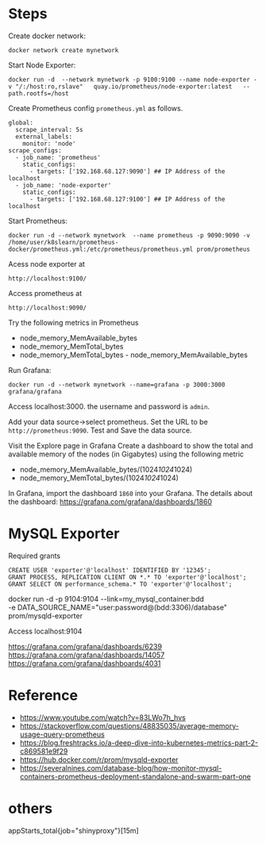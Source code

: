 # Steps

Create docker network:

`docker network create mynetwork`

Start Node Exporter:

`docker run -d  --network mynetwork -p 9100:9100 --name node-exporter -v "/:/host:ro,rslave"   quay.io/prometheus/node-exporter:latest   --path.rootfs=/host`

Create Prometheus config `prometheus.yml` as follows.
```
global:
  scrape_interval: 5s
  external_labels:
    monitor: 'node'
scrape_configs:
  - job_name: 'prometheus'
    static_configs:
      - targets: ['192.168.68.127:9090'] ## IP Address of the localhost
  - job_name: 'node-exporter'
    static_configs:
      - targets: ['192.168.68.127:9100'] ## IP Address of the localhost
```

Start Prometheus:

`docker run -d --network mynetwork  --name prometheus -p 9090:9090 -v /home/user/k8slearn/prometheus-docker/prometheus.yml:/etc/prometheus/prometheus.yml prom/prometheus`


Acess node exporter at 

`http://localhost:9100/`

Access prometheus at 

`http://localhost:9090/`


Try the following metrics in Prometheus
- node_memory_MemAvailable_bytes
- node_memory_MemTotal_bytes 
- node_memory_MemTotal_bytes - node_memory_MemAvailable_bytes

Run Grafana:

`docker run -d --network mynetwork --name=grafana -p 3000:3000 grafana/grafana`

Access localhost:3000. the username and password is `admin`.

Add your data source->select prometheus. Set the URL to be `http://prometheus:9090`. Test and Save the data source.


Visit the Explore page in Grafana  Create a dashboard to show the total and available memory of the nodes (in Gigabytes) using the following metric

- node_memory_MemAvailable_bytes/(1024*1024*1024)
- node_memory_MemTotal_bytes/(1024*1024*1024)


In Grafana, import the dashboard `1860` into your Grafana.  The details about the dashboard: https://grafana.com/grafana/dashboards/1860

# MySQL Exporter

Required grants
```
CREATE USER 'exporter'@'localhost' IDENTIFIED BY '12345';
GRANT PROCESS, REPLICATION CLIENT ON *.* TO 'exporter'@'localhost';
GRANT SELECT ON performance_schema.* TO 'exporter'@'localhost';
```

docker run -d -p 9104:9104 --link=my_mysql_container:bdd  \
        -e DATA_SOURCE_NAME="user:password@(bdd:3306)/database" prom/mysqld-exporter

Access localhost:9104

https://grafana.com/grafana/dashboards/6239
https://grafana.com/grafana/dashboards/14057
https://grafana.com/grafana/dashboards/4031

# Reference

- https://www.youtube.com/watch?v=83LWo7h_hvs
- https://stackoverflow.com/questions/48835035/average-memory-usage-query-prometheus
- https://blog.freshtracks.io/a-deep-dive-into-kubernetes-metrics-part-2-c869581e9f29
- https://hub.docker.com/r/prom/mysqld-exporter
- https://severalnines.com/database-blog/how-monitor-mysql-containers-prometheus-deployment-standalone-and-swarm-part-one


# others

appStarts_total{job="shinyproxy"}[15m]